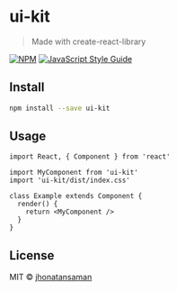 # ui-kit

> Made with create-react-library

[![NPM](https://img.shields.io/npm/v/ui-kit.svg)](https://www.npmjs.com/package/ui-kit) [![JavaScript Style Guide](https://img.shields.io/badge/code_style-standard-brightgreen.svg)](https://standardjs.com)

## Install

```bash
npm install --save ui-kit
```

## Usage

```tsx
import React, { Component } from 'react'

import MyComponent from 'ui-kit'
import 'ui-kit/dist/index.css'

class Example extends Component {
  render() {
    return <MyComponent />
  }
}
```

## License

MIT © [jhonatansaman](https://github.com/jhonatansaman)
